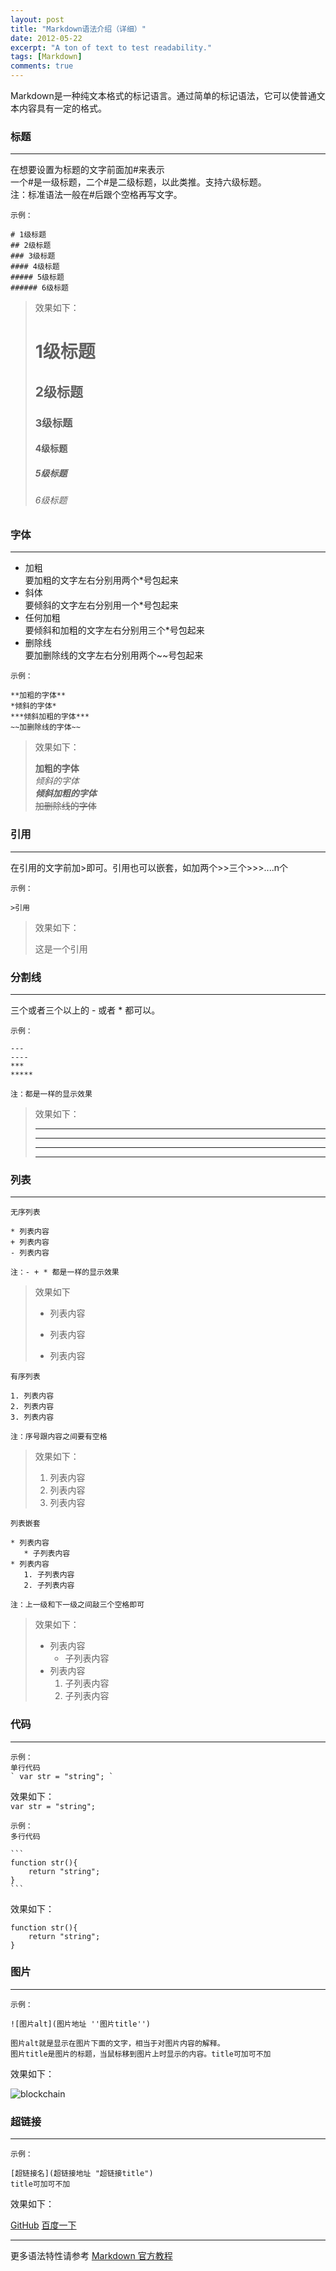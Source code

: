 ```yaml
---
layout: post
title: "Markdown语法介绍（详细）"
date: 2012-05-22
excerpt: "A ton of text to test readability."
tags: [Markdown]
comments: true
---
```

Markdown是一种纯文本格式的标记语言。通过简单的标记语法，它可以使普通文本内容具有一定的格式。

### 标题
---
在想要设置为标题的文字前面加#来表示  
一个#是一级标题，二个#是二级标题，以此类推。支持六级标题。  
注：标准语法一般在#后跟个空格再写文字。

~~~
示例：

# 1级标题
## 2级标题
### 3级标题
#### 4级标题
##### 5级标题
###### 6级标题
~~~

> 效果如下：
> # 1级标题
> ## 2级标题
> ### 3级标题
> #### 4级标题
> ##### 5级标题
> ###### 6级标题

### 字体
---
* 加粗  
  要加粗的文字左右分别用两个*号包起来
* 斜体  
  要倾斜的文字左右分别用一个*号包起来
* 任何加粗  
  要倾斜和加粗的文字左右分别用三个*号包起来
* 删除线  
  要加删除线的文字左右分别用两个~~号包起来
  
~~~
示例：

**加粗的字体**  
*倾斜的字体*  
***倾斜加粗的字体***  
~~加删除线的字体~~
~~~

> 效果如下：
> 
> **加粗的字体**  
*倾斜的字体*  
***倾斜加粗的字体***  
~~加删除线的字体~~  

### 引用
---
在引用的文字前加>即可。引用也可以嵌套，如加两个>>三个>>>....n个
~~~
示例：

>引用
~~~

>效果如下：
>
>这是一个引用  

### 分割线
---
三个或者三个以上的 - 或者 * 都可以。

~~~
示例：

---
----
***
*****
  
注：都是一样的显示效果
~~~

> 效果如下：  
> 
> ---  
> ----
> ***  
> **** 


###  列表
---

~~~
无序列表  

* 列表内容  
+ 列表内容   
- 列表内容   
  
注：- + * 都是一样的显示效果   
~~~

> 效果如下  
> 
> *  列表内容  
> + 列表内容  
> - 列表内容  

~~~
有序列表  

1. 列表内容  
2. 列表内容  
3. 列表内容  

注：序号跟内容之间要有空格
~~~

> 效果如下：  
> 
> 1. 列表内容  
> 2. 列表内容  
> 3. 列表内容  

~~~
列表嵌套

* 列表内容  
   * 子列表内容  
* 列表内容  
   1. 子列表内容  
   2. 子列表内容  
   
注：上一级和下一级之间敲三个空格即可
~~~

> 效果如下：  
> * 列表内容  
>    * 子列表内容  
> * 列表内容  
>    1. 子列表内容  
>    2. 子列表内容


### 代码
---
~~~
示例：
单行代码
` var str = "string"; `
~~~

效果如下：  
`var str = "string";`

~~~
示例：
多行代码

```
function str(){
	return "string";
}
```
~~~

效果如下：
```
function str(){
	return "string";
}
```

### 图片
---
~~~
示例：

![图片alt](图片地址 ''图片title'')

图片alt就是显示在图片下面的文字，相当于对图片内容的解释。
图片title是图片的标题，当鼠标移到图片上时显示的内容。title可加可不加
~~~

效果如下：

![blockchain](https://ss0.bdstatic.com/70cFvHSh_Q1YnxGkpoWK1HF6hhy/it/u=702257389,1274025419&fm=27&gp=0.jpg "区块链")

### 超链接
---
~~~
示例：

[超链接名](超链接地址 "超链接title")
title可加可不加
~~~

效果如下：

[GitHub](http://github.com)
[百度一下](http://baidu.com)




---
更多语法特性请参考 [Markdown 官方教程](https://markdown.com.cn/)